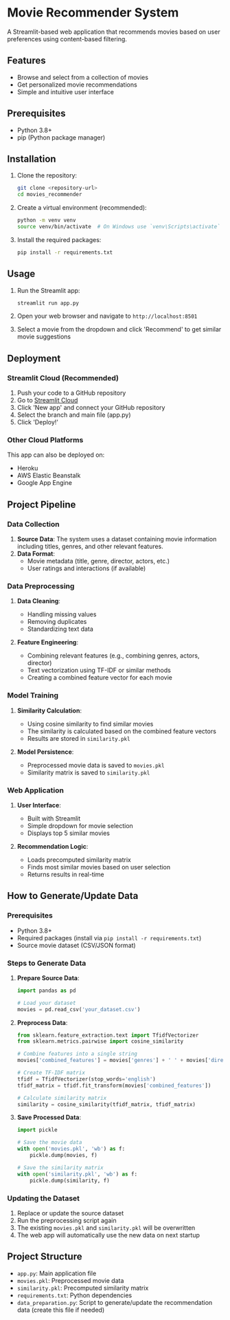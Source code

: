 # Movie Recommender System

A Streamlit-based web application that recommends movies based on user preferences using content-based filtering.

## Features
- Browse and select from a collection of movies
- Get personalized movie recommendations
- Simple and intuitive user interface

## Prerequisites
- Python 3.8+
- pip (Python package manager)

## Installation

1. Clone the repository:
   ```bash
   git clone <repository-url>
   cd movies_recommender
   ```

2. Create a virtual environment (recommended):
   ```bash
   python -m venv venv
   source venv/bin/activate  # On Windows use `venv\Scripts\activate`
   ```

3. Install the required packages:
   ```bash
   pip install -r requirements.txt
   ```

## Usage

1. Run the Streamlit app:
   ```bash
   streamlit run app.py
   ```

2. Open your web browser and navigate to `http://localhost:8501`

3. Select a movie from the dropdown and click 'Recommend' to get similar movie suggestions

## Deployment

### Streamlit Cloud (Recommended)
1. Push your code to a GitHub repository
2. Go to [Streamlit Cloud](https://share.streamlit.io/)
3. Click 'New app' and connect your GitHub repository
4. Select the branch and main file (app.py)
5. Click 'Deploy!'

### Other Cloud Platforms
This app can also be deployed on:
- Heroku
- AWS Elastic Beanstalk
- Google App Engine

## Project Pipeline

### Data Collection
1. **Source Data**: The system uses a dataset containing movie information including titles, genres, and other relevant features.
2. **Data Format**: 
   - Movie metadata (title, genre, director, actors, etc.)
   - User ratings and interactions (if available)

### Data Preprocessing
1. **Data Cleaning**:
   - Handling missing values
   - Removing duplicates
   - Standardizing text data

2. **Feature Engineering**:
   - Combining relevant features (e.g., combining genres, actors, director)
   - Text vectorization using TF-IDF or similar methods
   - Creating a combined feature vector for each movie

### Model Training
1. **Similarity Calculation**:
   - Using cosine similarity to find similar movies
   - The similarity is calculated based on the combined feature vectors
   - Results are stored in `similarity.pkl`

2. **Model Persistence**:
   - Preprocessed movie data is saved to `movies.pkl`
   - Similarity matrix is saved to `similarity.pkl`

### Web Application
1. **User Interface**:
   - Built with Streamlit
   - Simple dropdown for movie selection
   - Displays top 5 similar movies

2. **Recommendation Logic**:
   - Loads precomputed similarity matrix
   - Finds most similar movies based on user selection
   - Returns results in real-time

## How to Generate/Update Data

### Prerequisites
- Python 3.8+
- Required packages (install via `pip install -r requirements.txt`)
- Source movie dataset (CSV/JSON format)

### Steps to Generate Data
1. **Prepare Source Data**:
   ```python
   import pandas as pd
   
   # Load your dataset
   movies = pd.read_csv('your_dataset.csv')
   ```

2. **Preprocess Data**:
   ```python
   from sklearn.feature_extraction.text import TfidfVectorizer
   from sklearn.metrics.pairwise import cosine_similarity
   
   # Combine features into a single string
   movies['combined_features'] = movies['genres'] + ' ' + movies['director'] + ' ' + movies['actors']
   
   # Create TF-IDF matrix
   tfidf = TfidfVectorizer(stop_words='english')
   tfidf_matrix = tfidf.fit_transform(movies['combined_features'])
   
   # Calculate similarity matrix
   similarity = cosine_similarity(tfidf_matrix, tfidf_matrix)
   ```

3. **Save Processed Data**:
   ```python
   import pickle
   
   # Save the movie data
   with open('movies.pkl', 'wb') as f:
       pickle.dump(movies, f)
   
   # Save the similarity matrix
   with open('similarity.pkl', 'wb') as f:
       pickle.dump(similarity, f)
   ```

### Updating the Dataset
1. Replace or update the source dataset
2. Run the preprocessing script again
3. The existing `movies.pkl` and `similarity.pkl` will be overwritten
4. The web app will automatically use the new data on next startup

## Project Structure
- `app.py`: Main application file
- `movies.pkl`: Preprocessed movie data
- `similarity.pkl`: Precomputed similarity matrix
- `requirements.txt`: Python dependencies
- `data_preparation.py`: Script to generate/update the recommendation data (create this file if needed)